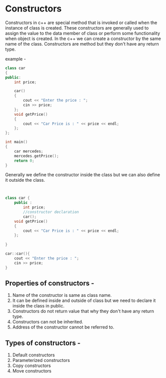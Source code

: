 # Constructors 

Constructors in c++ are special method that is invoked or called when the instance of class is created. These constructors are generally used to assign the value to the data member of class or perform some functionality when object is created.
In the c++ we can create a constructor by the same name of the class. Constructors are method but they don't have any return type. 

example - 

```cpp
class car
{
public:
    int price;

    car()
    {
        cout << "Enter the price : ";
        cin >> price;
    };
    void getPrice()
    {
        cout << "Car Price is : " << price << endl;
    };
};

int main()
{
    car mercedes;
    mercedes.getPrice();
    return 0;
}
```
Generally we define the constructor inside the class but we can also define it outside the class.

```cpp


class car {
    public :
        int price;
        //constructor declaration
        car();
    void getPrice()
    {
        cout << "Car Price is : " << price << endl;
    };
    
}

car::car(){
    cout << "Enter the price : ";
    cin >> price;
}


```


## Properties of constructors -

1. Name of the constructor is same as class name.
2. It can be defined inside and outside of class  but we need to declare it inside the class in public.
3. Constructors do not return value that why they don't have any return type.
4. Constructors can not be inherited.
5. Address of the constructor cannot be referred to.

## Types of constructors -

1. Default constructors
2. Parameterized constructors
3. Copy constructors
4. Move constructors